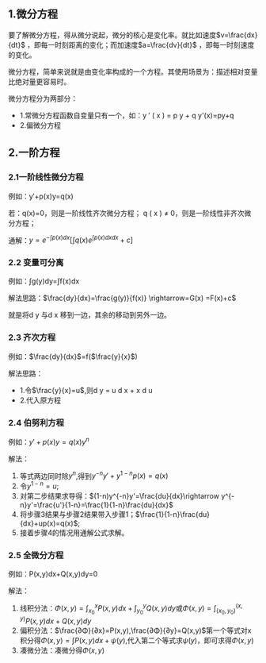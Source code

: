 

## 1.微分方程

要了解微分方程，得从微分说起，微分的核心是变化率。就比如速度$v=\frac{dx}{dt}$ ，即每一时刻距离的变化；而加速度$a=\frac{dv}{dt}$ ，即每一时刻速度的变化。

微分方程，简单来说就是由变化率构成的一个方程。其使用场景为：描述相对变量比绝对量更容易时。

微分方程分为两部分：

- 1.常微分方程函数自变量只有一个，如：y ′ ( x ) = p y + q y'(x)=py+q
- 2.偏微分方程

## 2.一阶方程

### 2.1一阶线性微分方程

例如：y′+p(x)y=q(x)

若：q(x)=0，则是一阶线性齐次微分方程；
q ( x ) ≠ 0，则是一阶线性非齐次微分方程；

通解：$y=e^{−∫p(x)dx}[∫q(x)e^{∫p(x)dxdx}+c]$

### 2.2 变量可分离

例如：∫g(y)dy=∫f(x)dx

解法思路：$\frac{dy}{dx}=\frac{g(y)}{f(x)} \rightarrow=G(x) =F(x)+c$

就是将d y 与d x 移到一边，其余的移动到另外一边。

### 2.3 齐次方程

例如：$\frac{dy}{dx}$=f($\frac{y}{x}$)

解法思路：

- 1.令$\frac{y}{x}=u$,则d y = u d x + x d u
- 2.代入原方程

### 2.4 伯努利方程

例如：$y ′ +p(x)y=q(x)y^n$

解法：

1. 等式两边同时除$y^n$,得到$y^{-n}y'+y^{1-n}p(x)=q(x)$
2. 令$y^{1-n}=u$;
3. 对第二步结果求导得：$(1-n)y^{-n}y'=\frac{du}{dx}\rightarrow y^{-n}y'=\frac{u'}{1-n}=\frac{1}{1-n}\frac{du}{dx}$
4. 将步骤3结果与步骤2结果带入步骤1；$\frac{1}{1-n}\frac{du}{dx}+up(x)=q(x)$;
5. 接着步骤4的情况用通解公式求解。

### 2.5 全微分方程

例如：P(x,y)dx+Q(x,y)dy=0

解法：

1. 线积分法：$Φ(x,y)=\int_{x_0}^{x} P(x,y)dx+\int_{y_0}^{y} Q(x,y)dy$或$\Phi(x,y)=\int_{(x_0,y_0)}^{(x,y)} P(x,y)dx+Q(x,y)dy$
2. 偏积分法：$\frac{∂Φ}{∂x}=P(x,y),\frac{∂Φ}{∂y}=Q(x,y)$第一个等式对x积分得$\Phi (x,y)=\int P(x,y)dx+\psi (y)$,代入第二个等式求$\psi (y)$，即可求得$\Phi (x,y)$
3. 凑微分法：凑微分得$\Phi (x,y)$